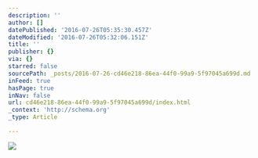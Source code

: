 ```yaml
---
description: ''
author: []
datePublished: '2016-07-26T05:35:30.457Z'
dateModified: '2016-07-26T05:32:06.151Z'
title: ''
publisher: {}
via: {}
starred: false
sourcePath: _posts/2016-07-26-cd46e218-86ea-44f0-99a9-5f97045a699d.md
inFeed: true
hasPage: true
inNav: false
url: cd46e218-86ea-44f0-99a9-5f97045a699d/index.html
_context: 'http://schema.org'
_type: Article

---
```

![](https://the-grid-user-content.s3-us-west-2.amazonaws.com/8dd8cd3a-3be0-41ed-a86a-b3ed20639278.jpg)